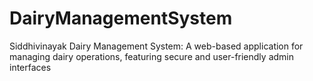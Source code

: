 # DairyManagementSystem
Siddhivinayak Dairy Management System: A web-based application for managing dairy operations, featuring secure and user-friendly admin interfaces
